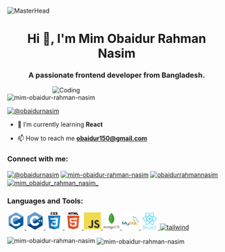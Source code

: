 ![MasterHead](https://cutewallpaper.org/21/linkedin-wallpapers/TechnologyProgramming-LinkedIn-Background-ID-45933-.jpg)
<h1 align="center">Hi 👋, I'm Mim Obaidur Rahman Nasim</h1>
<h3 align="center">A passionate frontend developer from Bangladesh.</h3>

<img align="right" alt="Coding" width="400" src="https://media3.giphy.com/media/v1.Y2lkPTc5MGI3NjExd3ByeGN4MG1tZWluejZhbnhuNmIwb3Z0NnZkNTRtYmZ1aDUxYjVtdSZlcD12MV9pbnRlcm5hbF9naWZfYnlfaWQmY3Q9Zw/qgQUggAC3Pfv687qPC/giphy.gif">

<p align="left"> <img src="https://komarev.com/ghpvc/?username=mim-obaidur-rahman-nasim&label=Profile%20views&color=0e75b6&style=flat" alt="mim-obaidur-rahman-nasim" /> </p>

<p align="left"> <a href="https://twitter.com/@obaidurnasim" target="blank"><img src="https://img.shields.io/twitter/follow/@obaidurnasim?logo=twitter&style=for-the-badge" alt="@obaidurnasim" /></a> </p>

- 🌱 I’m currently learning **React**

- 📫 How to reach me **obaidur150@gmail.com**

<h3 align="left">Connect with me:</h3>
<p align="left">
<a href="https://twitter.com/@obaidurnasim" target="blank"><img align="center" src="https://raw.githubusercontent.com/rahuldkjain/github-profile-readme-generator/master/src/images/icons/Social/twitter.svg" alt="@obaidurnasim" height="30" width="40" /></a>
<a href="https://linkedin.com/in/mim-obaidur-rahman-nasim" target="blank"><img align="center" src="https://raw.githubusercontent.com/rahuldkjain/github-profile-readme-generator/master/src/images/icons/Social/linked-in-alt.svg" alt="mim-obaidur-rahman-nasim" height="30" width="40" /></a>
<a href="https://fb.com/obaidurrahmannasim" target="blank"><img align="center" src="https://raw.githubusercontent.com/rahuldkjain/github-profile-readme-generator/master/src/images/icons/Social/facebook.svg" alt="obaidurrahmannasim" height="30" width="40" /></a>
<a href="https://instagram.com/mim_obaidur_rahman_nasim_" target="blank"><img align="center" src="https://raw.githubusercontent.com/rahuldkjain/github-profile-readme-generator/master/src/images/icons/Social/instagram.svg" alt="mim_obaidur_rahman_nasim_" height="30" width="40" /></a>
</p>

<h3 align="left">Languages and Tools:</h3>
<p align="left"> <a href="https://www.cprogramming.com/" target="_blank" rel="noreferrer"> <img src="https://raw.githubusercontent.com/devicons/devicon/master/icons/c/c-original.svg" alt="c" width="40" height="40"/> </a> <a href="https://www.w3schools.com/cpp/" target="_blank" rel="noreferrer"> <img src="https://raw.githubusercontent.com/devicons/devicon/master/icons/cplusplus/cplusplus-original.svg" alt="cplusplus" width="40" height="40"/> </a> <a href="https://www.w3schools.com/css/" target="_blank" rel="noreferrer"> <img src="https://raw.githubusercontent.com/devicons/devicon/master/icons/css3/css3-original-wordmark.svg" alt="css3" width="40" height="40"/> </a> <a href="https://www.w3.org/html/" target="_blank" rel="noreferrer"> <img src="https://raw.githubusercontent.com/devicons/devicon/master/icons/html5/html5-original-wordmark.svg" alt="html5" width="40" height="40"/> </a> <a href="https://developer.mozilla.org/en-US/docs/Web/JavaScript" target="_blank" rel="noreferrer"> <img src="https://raw.githubusercontent.com/devicons/devicon/master/icons/javascript/javascript-original.svg" alt="javascript" width="40" height="40"/> </a> <a href="https://www.mongodb.com/" target="_blank" rel="noreferrer"> <img src="https://raw.githubusercontent.com/devicons/devicon/master/icons/mongodb/mongodb-original-wordmark.svg" alt="mongodb" width="40" height="40"/> </a> <a href="https://www.mysql.com/" target="_blank" rel="noreferrer"> <img src="https://raw.githubusercontent.com/devicons/devicon/master/icons/mysql/mysql-original-wordmark.svg" alt="mysql" width="40" height="40"/> </a> <a href="https://reactjs.org/" target="_blank" rel="noreferrer"> <img src="https://raw.githubusercontent.com/devicons/devicon/master/icons/react/react-original-wordmark.svg" alt="react" width="40" height="40"/> </a> <a href="https://tailwindcss.com/" target="_blank" rel="noreferrer"> <img src="https://www.vectorlogo.zone/logos/tailwindcss/tailwindcss-icon.svg" alt="tailwind" width="40" height="40"/> </a> </p>

<p><img align="left" src="https://github-readme-stats.vercel.app/api/top-langs?username=mim-obaidur-rahman-nasim&show_icons=true&locale=en&layout=compact" alt="mim-obaidur-rahman-nasim" /></p>

<p>&nbsp;<img align="center" src="https://github-readme-stats.vercel.app/api?username=mim-obaidur-rahman-nasim&show_icons=true&locale=en" alt="mim-obaidur-rahman-nasim" /></p>


